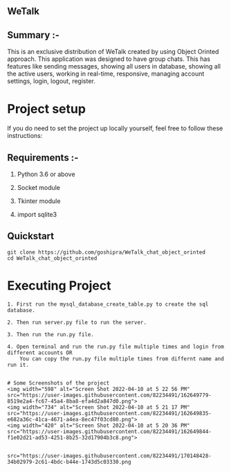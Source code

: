 ## WeTalk


## Summary :-

This is an exclusive distribution of WeTalk created by using Object Orinted approach. This application was designed to have group chats. This has features like sending messages, showing all users in database, showing all the active users, working in real-time, responsive, managing account settings, login, logout, register.

# Project setup

If you do need to set the project up locally yourself, feel free to follow these instructions:

## Requirements :- 

1. Python 3.6 or above

2. Socket module

3. Tkinter module

4. import sqlite3


##  Quickstart
```
git clone https://github.com/goshipra/WeTalk_chat_object_orinted
cd WeTalk_chat_object_orinted
```

# Executing Project  
```
1. First run the mysql_database_create_table.py to create the sql database.

2. Then run server.py file to run the server.

3. Then run the run.py file.

4. Open terminal and run the run.py file multiple times and login from different accounts OR
    You can copy the run.py file multiple times from differnt name and run it.


# Some Screenshots of the project
<img width="598" alt="Screen Shot 2022-04-10 at 5 22 56 PM" src="https://user-images.githubusercontent.com/82234491/162649779-8519e2a4-fc67-45a4-8ba8-efa4d2a847d0.png">
<img width="734" alt="Screen Shot 2022-04-10 at 5 21 17 PM" src="https://user-images.githubusercontent.com/82234491/162649835-e682a36c-41ca-4671-a4ea-8ec47f03cd80.png">
<img width="420" alt="Screen Shot 2022-04-10 at 5 20 36 PM" src="https://user-images.githubusercontent.com/82234491/162649844-f1e02d21-ad53-4251-8b25-32d17904b3c8.png">


src="https://user-images.githubusercontent.com/82234491/170148428-34b02979-2c61-4bdc-b44e-1743d5c03330.png






